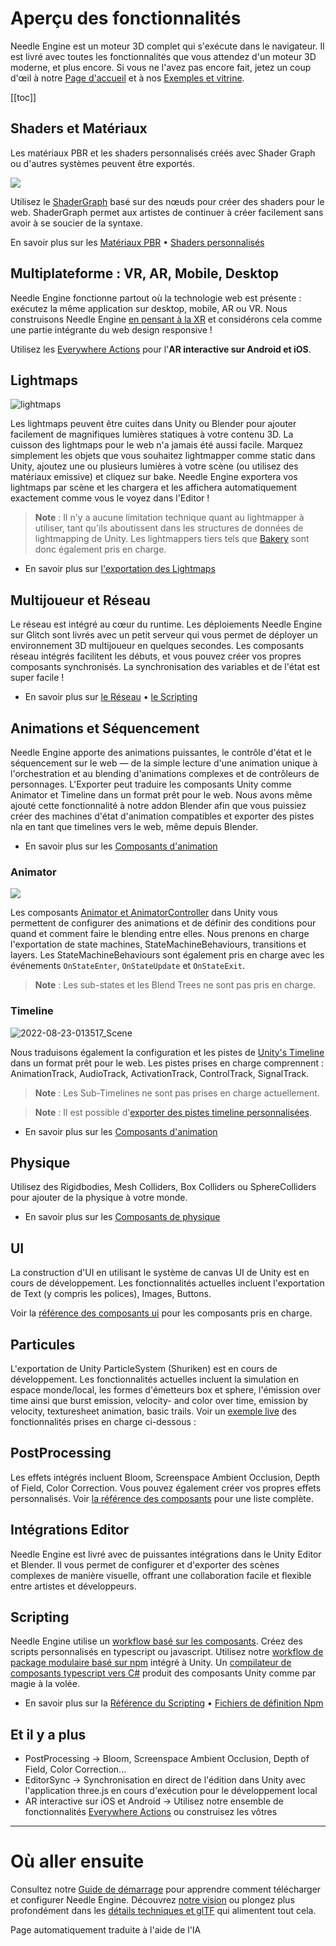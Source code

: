 # Aperçu des fonctionnalités

Needle Engine est un moteur 3D complet qui s'exécute dans le navigateur. Il est livré avec toutes les fonctionnalités que vous attendez d'un moteur 3D moderne, et plus encore. Si vous ne l'avez pas encore fait, jetez un coup d'œil à notre [Page d'accueil](https://needle.tools) et à nos [Exemples et vitrine](https://engine.needle.tools/samples).

[[toc]]

## Shaders et Matériaux

Les matériaux PBR et les shaders personnalisés créés avec Shader Graph ou d'autres systèmes peuvent être exportés.

<img src="https://user-images.githubusercontent.com/5083203/186012027-9bbe3944-fa56-41fa-bfbb-c989fa87aebb.png" />

Utilisez le [ShaderGraph](https://unity.com/features/shader-graph) basé sur des nœuds pour créer des shaders pour le web. ShaderGraph permet aux artistes de continuer à créer facilement sans avoir à se soucier de la syntaxe.

En savoir plus sur les [Matériaux PBR](./export.md#physically-based-materials-pbr) • [Shaders personnalisés](./export.md#custom-shaders)

## Multiplateforme : VR, AR, Mobile, Desktop
Needle Engine fonctionne partout où la technologie web est présente : exécutez la même application sur desktop, mobile, AR ou VR. Nous construisons Needle Engine [en pensant à la XR](./xr.md) et considérons cela comme une partie intégrante du web design responsive !

Utilisez les [Everywhere Actions](./everywhere-actions.md) pour l'**AR interactive sur Android et iOS**.

## Lightmaps

![lightmaps](https://user-images.githubusercontent.com/5083203/186163693-093c7ae2-96eb-4d75-b98f-bf19f78032ff.gif)

Les lightmaps peuvent être cuites dans Unity ou Blender pour ajouter facilement de magnifiques lumières statiques à votre contenu 3D. La cuisson des lightmaps pour le web n'a jamais été aussi facile. Marquez simplement les objets que vous souhaitez lightmapper comme static dans Unity, ajoutez une ou plusieurs lumières à votre scène (ou utilisez des matériaux emissive) et cliquez sur bake. Needle Engine exportera vos lightmaps par scène et les chargera et les affichera automatiquement exactement comme vous le voyez dans l'Editor !

> **Note** : Il n'y a aucune limitation technique quant au lightmapper à utiliser, tant qu'ils aboutissent dans les structures de données de lightmapping de Unity. Les lightmappers tiers tels que [Bakery](https://assetstore.unity.com/packages/tools/level-design/bakery-gpu-lightmapper-122218) sont donc également pris en charge.

- En savoir plus sur [l'exportation des Lightmaps](https://fwd.needle.tools/needle-engine/docs/lightmaps)

## Multijoueur et Réseau
Le réseau est intégré au cœur du runtime. Les déploiements Needle Engine sur Glitch sont livrés avec un petit serveur qui vous permet de déployer un environnement 3D multijoueur en quelques secondes. Les composants réseau intégrés facilitent les débuts, et vous pouvez créer vos propres composants synchronisés. La synchronisation des variables et de l'état est super facile !

- En savoir plus sur [le Réseau](https://fwd.needle.tools/needle-engine/docs/networking) • [le Scripting](https://fwd.needle.tools/needle-engine/docs/scripting)

## Animations et Séquencement
Needle Engine apporte des animations puissantes, le contrôle d'état et le séquencement sur le web — de la simple lecture d'une animation unique à l'orchestration et au blending d'animations complexes et de contrôleurs de personnages. L'Exporter peut traduire les composants Unity comme Animator et Timeline dans un format prêt pour le web.
Nous avons même ajouté cette fonctionnalité à notre addon Blender afin que vous puissiez créer des machines d'état d'animation compatibles et exporter des pistes nla en tant que timelines vers le web, même depuis Blender.

- En savoir plus sur les [Composants d'animation](./component-reference.md#animation)

### Animator

<img src="https://user-images.githubusercontent.com/5083203/186011302-176524b3-e8e5-4e6e-9b77-7faf3561bb15.png" />

Les composants [Animator et AnimatorController](https://docs.unity3d.com/Manual/class-AnimatorController.html) dans Unity vous permettent de configurer des animations et de définir des conditions pour quand et comment faire le blending entre elles. Nous prenons en charge l'exportation de state machines, StateMachineBehaviours, transitions et layers. Les StateMachineBehaviours sont également pris en charge avec les événements ``OnStateEnter``, ``OnStateUpdate`` et ``OnStateExit``.

> **Note** : Les sub-states et les Blend Trees ne sont pas pris en charge.

### Timeline

![2022-08-23-013517_Scene](https://user-images.githubusercontent.com/5083203/186037829-ee99340d-b19c-484d-b551-94797519c9d9.png)

Nous traduisons également la configuration et les pistes de [Unity's Timeline](https://unity.com/features/timeline) dans un format prêt pour le web.
Les pistes prises en charge comprennent : AnimationTrack, AudioTrack, ActivationTrack, ControlTrack, SignalTrack.

> **Note** : Les Sub-Timelines ne sont pas prises en charge actuellement.

> **Note** : Il est possible d'[exporter des pistes timeline personnalisées](https://github.com/needle-tools/needle-engine-modules/tree/main/package/TimelineHtml).

- En savoir plus sur les [Composants d'animation](./component-reference.md#animation)

## Physique
Utilisez des Rigidbodies, Mesh Colliders, Box Colliders ou SphereColliders pour ajouter de la physique à votre monde.

- En savoir plus sur les [Composants de physique](./component-reference.md#physics)

<sample src="https://engine.needle.tools/samples-uploads/physics-animation/" />

## UI
La construction d'UI en utilisant le système de canvas UI de Unity est en cours de développement. Les fonctionnalités actuelles incluent l'exportation de Text (y compris les polices), Images, Buttons.

Voir la [référence des composants ui](component-reference.md#ui) pour les composants pris en charge.

<sample src="https://engine.needle.tools/samples-uploads/screenspace-ui" />

## Particules
L'exportation de Unity ParticleSystem (Shuriken) est en cours de développement. Les fonctionnalités actuelles incluent la simulation en espace monde/local, les formes d'émetteurs box et sphere, l'émission over time ainsi que burst emission, velocity- and color over time, emission by velocity, texturesheet animation, basic trails.
Voir un [exemple live](https://engine.needle.tools/samples/particles) des fonctionnalités prises en charge ci-dessous :

<sample src="https://engine.needle.tools/samples-uploads/particles/" />

## PostProcessing

Les effets intégrés incluent Bloom, Screenspace Ambient Occlusion, Depth of Field, Color Correction. Vous pouvez également créer vos propres effets personnalisés. Voir [la référence des composants](./component-reference.md#postprocessing) pour une liste complète.

<sample src="https://engine.needle.tools/samples-uploads/postprocessing/" />

## Intégrations Editor
Needle Engine est livré avec de puissantes intégrations dans le Unity Editor et Blender.
Il vous permet de configurer et d'exporter des scènes complexes de manière visuelle, offrant une collaboration facile et flexible entre artistes et développeurs.

## Scripting
Needle Engine utilise un [workflow basé sur les composants](scripting.md#component-architecture). Créez des scripts personnalisés en typescript ou javascript. Utilisez notre [workflow de package modulaire basé sur npm](https://fwd.needle.tools/needle-engine/docs/npmdef) intégré à Unity. Un [compilateur de composants typescript vers C#](https://fwd.needle.tools/needle-engine/docs/component-compiler) produit des composants Unity comme par magie à la volée.

- En savoir plus sur la [Référence du Scripting](scripting) • [Fichiers de définition Npm](https://fwd.needle.tools/needle-engine/docs/npmdef)

## Et il y a plus

- PostProcessing → Bloom, Screenspace Ambient Occlusion, Depth of Field, Color Correction...
- EditorSync → Synchronisation en direct de l'édition dans Unity avec l'application three.js en cours d'exécution pour le développement local
- AR interactive sur iOS et Android → Utilisez notre ensemble de fonctionnalités [Everywhere Actions](./everywhere-actions.md) ou construisez les vôtres

---
# Où aller ensuite

Consultez notre [Guide de démarrage](getting-started/) pour apprendre comment télécharger et configurer Needle Engine.
Découvrez [notre vision](vision) ou plongez plus profondément dans les [détails techniques et glTF](technical-overview) qui alimentent tout cela.


Page automatiquement traduite à l'aide de l'IA